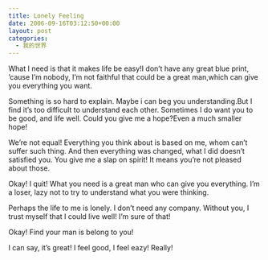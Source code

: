 ```yaml
---
title: Lonely Feeling
date: 2006-09-16T03:12:50+00:00
layout: post
categories:
  - 我的世界
---
```


What I need is that it makes life be easy!I don&#8217;t have any great blue print, &#8217;cause I&#8217;m nobody, I&#8217;m not faithful that could be a great man,which can give you everything you want.

Something is so hard to explain. Maybe i can beg you understanding.But I find it&#8217;s too difficult to understand each other. Sometimes I do want you to be good, and life well. Could you give me a hope?Even a much smaller hope!

We&#8217;re not equal! Everything you think about is based on me, whom can&#8217;t suffer such thing. And then everything was changed, what I did doesn&#8217;t satisfied you. You give me a slap on spirit! It means you&#8217;re not pleased about those.

Okay! I quit! What you need is a great man who can give you everything. I&#8217;m a loser, lazy not to try to understand what you were thinking.

Perhaps the life to me is lonely. I don&#8217;t need any company. Without you, I trust myself that I could live well! I&#8217;m sure of that!

Okay! Find your man is belong to you!

I can say, it&#8217;s great! I feel good, I feel eazy! Really!